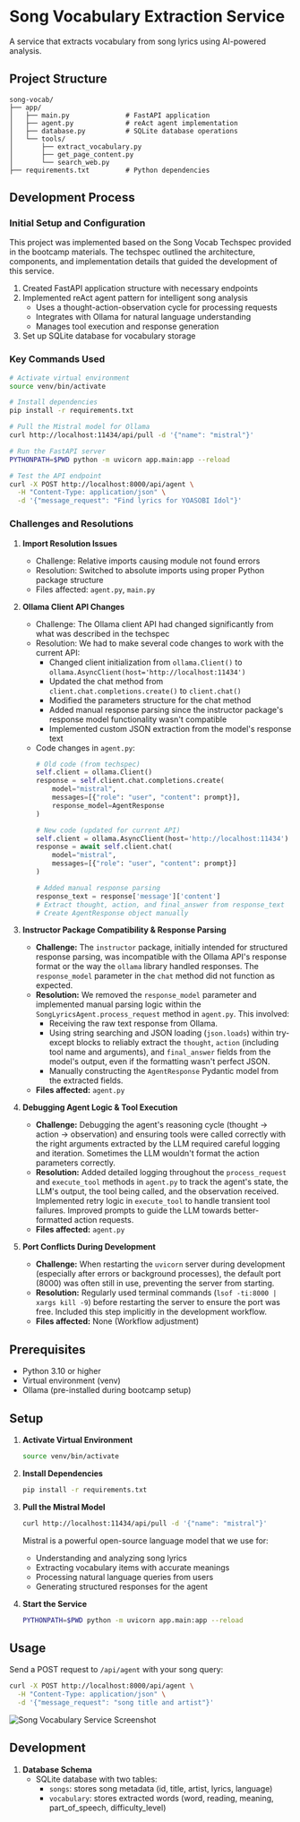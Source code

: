 # Song Vocabulary Extraction Service

A service that extracts vocabulary from song lyrics using AI-powered analysis.

## Project Structure
```
song-vocab/
├── app/
│   ├── main.py              # FastAPI application
│   ├── agent.py             # reAct agent implementation
│   ├── database.py          # SQLite database operations
│   └── tools/
│       ├── extract_vocabulary.py
│       ├── get_page_content.py
│       └── search_web.py
├── requirements.txt         # Python dependencies
```

## Development Process

### Initial Setup and Configuration
This project was implemented based on the Song Vocab Techspec provided in the bootcamp materials. The techspec outlined the architecture, components, and implementation details that guided the development of this service.

1. Created FastAPI application structure with necessary endpoints
2. Implemented reAct agent pattern for intelligent song analysis
   - Uses a thought-action-observation cycle for processing requests
   - Integrates with Ollama for natural language understanding
   - Manages tool execution and response generation
3. Set up SQLite database for vocabulary storage

### Key Commands Used
```bash
# Activate virtual environment
source venv/bin/activate

# Install dependencies
pip install -r requirements.txt

# Pull the Mistral model for Ollama
curl http://localhost:11434/api/pull -d '{"name": "mistral"}'

# Run the FastAPI server
PYTHONPATH=$PWD python -m uvicorn app.main:app --reload

# Test the API endpoint
curl -X POST http://localhost:8000/api/agent \
  -H "Content-Type: application/json" \
  -d '{"message_request": "Find lyrics for YOASOBI Idol"}'
```

### Challenges and Resolutions

1. **Import Resolution Issues**
   - Challenge: Relative imports causing module not found errors
   - Resolution: Switched to absolute imports using proper Python package structure
   - Files affected: `agent.py`, `main.py`

2. **Ollama Client API Changes**
   - Challenge: The Ollama client API had changed significantly from what was described in the techspec
   - Resolution: We had to make several code changes to work with the current API:
     - Changed client initialization from `ollama.Client()` to `ollama.AsyncClient(host='http://localhost:11434')`
     - Updated the chat method from `client.chat.completions.create()` to `client.chat()`
     - Modified the parameters structure for the chat method
     - Added manual response parsing since the instructor package's response model functionality wasn't compatible
     - Implemented custom JSON extraction from the model's response text
   - Code changes in `agent.py`:
     ```python
     # Old code (from techspec)
     self.client = ollama.Client()
     response = self.client.chat.completions.create(
         model="mistral",
         messages=[{"role": "user", "content": prompt}],
         response_model=AgentResponse
     )
     
     # New code (updated for current API)
     self.client = ollama.AsyncClient(host='http://localhost:11434')
     response = await self.client.chat(
         model="mistral",
         messages=[{"role": "user", "content": prompt}]
     )
     
     # Added manual response parsing
     response_text = response['message']['content']
     # Extract thought, action, and final_answer from response_text
     # Create AgentResponse object manually
     ```

3. **Instructor Package Compatibility & Response Parsing**
   - **Challenge:** The `instructor` package, initially intended for structured response parsing, was incompatible with the Ollama API's response format or the way the `ollama` library handled responses. The `response_model` parameter in the `chat` method did not function as expected.
   - **Resolution:** We removed the `response_model` parameter and implemented manual parsing logic within the `SongLyricsAgent.process_request` method in `agent.py`. This involved:
     - Receiving the raw text response from Ollama.
     - Using string searching and JSON loading (`json.loads`) within try-except blocks to reliably extract the `thought`, `action` (including tool name and arguments), and `final_answer` fields from the model's output, even if the formatting wasn't perfect JSON.
     - Manually constructing the `AgentResponse` Pydantic model from the extracted fields.
   - **Files affected:** `agent.py`

4. **Debugging Agent Logic & Tool Execution**
   - **Challenge:** Debugging the agent's reasoning cycle (thought -> action -> observation) and ensuring tools were called correctly with the right arguments extracted by the LLM required careful logging and iteration. Sometimes the LLM wouldn't format the action parameters correctly.
   - **Resolution:** Added detailed logging throughout the `process_request` and `execute_tool` methods in `agent.py` to track the agent's state, the LLM's output, the tool being called, and the observation received. Implemented retry logic in `execute_tool` to handle transient tool failures. Improved prompts to guide the LLM towards better-formatted action requests.
   - **Files affected:** `agent.py`

5. **Port Conflicts During Development**
    - **Challenge:** When restarting the `uvicorn` server during development (especially after errors or background processes), the default port (8000) was often still in use, preventing the server from starting.
    - **Resolution:** Regularly used terminal commands (`lsof -ti:8000 | xargs kill -9`) before restarting the server to ensure the port was free. Included this step implicitly in the development workflow.
    - **Files affected:** None (Workflow adjustment)

## Prerequisites

- Python 3.10 or higher
- Virtual environment (venv)
- Ollama (pre-installed during bootcamp setup)

## Setup

1. **Activate Virtual Environment**
   ```bash
   source venv/bin/activate
   ```

2. **Install Dependencies**
   ```bash
   pip install -r requirements.txt
   ```

3. **Pull the Mistral Model**
   ```bash
   curl http://localhost:11434/api/pull -d '{"name": "mistral"}'
   ```
   
   Mistral is a powerful open-source language model that we use for:
   - Understanding and analyzing song lyrics
   - Extracting vocabulary items with accurate meanings
   - Processing natural language queries from users
   - Generating structured responses for the agent

4. **Start the Service**
   ```bash
   PYTHONPATH=$PWD python -m uvicorn app.main:app --reload
   ```

## Usage

Send a POST request to `/api/agent` with your song query:

```bash
curl -X POST http://localhost:8000/api/agent \
  -H "Content-Type: application/json" \
  -d '{"message_request": "song title and artist"}'
```

![Song Vocabulary Service Screenshot](../lang-portal/assets/song-vocab-screenshot.png)

## Development

1. **Database Schema**
   - SQLite database with two tables:
     - `songs`: stores song metadata (id, title, artist, lyrics, language)
     - `vocabulary`: stores extracted words (word, reading, meaning, part_of_speech, difficulty_level)


